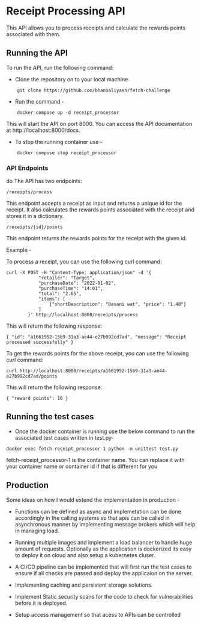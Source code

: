 

# Receipt Processing API

This API allows you to process receipts and calculate the rewards points associated with them.

## Running the API

To run the API, run the following command:

* Clone the repository on to your local machine
```
    git clone https://github.com/bhansaliyash/fetch-challenge
```

* Run the command - 
```
    docker compose up -d receipt_processor
```

This will start the API on port 8000. You can access the API documentation at http://localhost:8000/docs.

* To stop the running container use - 
```
    docker compose stop receipt_processor
```
### API Endpoints
do
The API has two endpoints:
```
/receipts/process
```
This endpoint accepts a receipt as input and returns a unique id for the receipt. It also calculates the rewards points associated with the receipt and stores it in a dictionary.

```
/receipts/{id}/points
```

This endpoint returns the rewards points for the receipt with the given id.

Example -  

To process a receipt, you can use the following curl command:
```
curl -X POST -H "Content-Type: application/json" -d '{
            "retailer": "Target",
            "purchaseDate": "2022-01-02",
            "purchaseTime": "14:01",
            "total": "2.65",
            "items": [
                {"shortDescription": "Dasani wat", "price": "1.40"}
            ]
        }' http://localhost:8000/receipts/process
```

This will return the following response:

```
{ "id": "a1661952-15b9-31a3-ae44-e27b992cd7ad", "message": "Receipt processed successfully" }
```

To get the rewards points for the above receipt, you can use the following curl command:

```
curl http://localhost:8000/receipts/a1661952-15b9-31a3-ae44-e27b992cd7ad/points
```

This will return the following response:
```
{ "reward points": 16 }
```

## Running the test cases

* Once the docker container is running use the below command to run the associated test cases written in test.py- 

```
docker exec fetch-receipt_processor-1 python -m unittest test.py
``` 

fetch-receipt_processor-1 is the container name. You can replace it with your container name or container id if that is different for you

## Production 

Some ideas on how I would extend the implementation in production -

* Functions can be defined as async and implemetation can be done accordingly in the calling systems so that apis can be called in asynchronous manner by implementing message brokers which will help in managing load.

* Running multiple images and implement a load balancer to handle huge amount of requests. Optionally as the application is dockerized its easy to deploy it on cloud and also setup a kubernetes cluser.

* A CI/CD pipeline can be implemented that will first run the test cases to ensure if all checks are passed and deploy the applicaion on the server.

* Implementing caching and persistent storage solutions.

* Implement Static security scans for the code to check for vulnerabilities before it is deployed.

* Setup access management so that acess to APIs can be controlled








